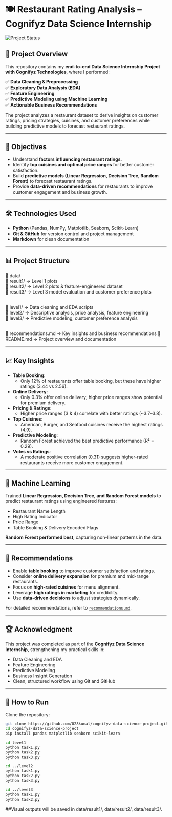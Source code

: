 # 🍽️ Restaurant Rating Analysis – Cognifyz Data Science Internship

![Project Status](https://img.shields.io/badge/status-completed-brightgreen)


## 📌 Project Overview

This repository contains my **end-to-end Data Science Internship Project with Cognifyz Technologies**, where I performed:

✅ **Data Cleaning & Preprocessing**  
✅ **Exploratory Data Analysis (EDA)**  
✅ **Feature Engineering**  
✅ **Predictive Modeling using Machine Learning**  
✅ **Actionable Business Recommendations**

The project analyzes a restaurant dataset to derive insights on customer ratings, pricing strategies, cuisines, and customer preferences while building predictive models to forecast restaurant ratings.

---

## 🚀 Objectives

- Understand **factors influencing restaurant ratings**.
- Identify **top cuisines and optimal price ranges** for better customer satisfaction.
- Build **predictive models (Linear Regression, Decision Tree, Random Forest)** to forecast restaurant ratings.
- Provide **data-driven recommendations** for restaurants to improve customer engagement and business growth.

---

## 🛠️ Technologies Used

- **Python** (Pandas, NumPy, Matplotlib, Seaborn, Scikit-Learn)
- **Git & GitHub** for version control and project management
- **Markdown** for clean documentation

---

## 📊 Project Structure

📁 data/<br>
📁 result1/ → Level 1 plots<br>
📁 result2/ → Level 2 plots & feature-engineered dataset<br>
📁 result3/ → Level 3 model evaluation and customer preference plots<br><br>

📁 level1/ → Data cleaning and EDA scripts<br>
📁 level2/ → Descriptive analysis, price analysis, feature engineering<br>
📁 level3/ → Predictive modeling, customer preference analysis<br><br>

📄 recommendations.md → Key insights and business recommendations
📄 README.md → Project overview and documentation


---

## 📈 Key Insights

- **Table Booking**:
  - Only 12% of restaurants offer table booking, but these have higher ratings (3.44 vs 2.56).
- **Online Delivery**:
  - Only 0.3% offer online delivery; higher price ranges show potential for premium delivery.
- **Pricing & Ratings**:
  - Higher price ranges (3 & 4) correlate with better ratings (~3.7–3.8).
- **Top Cuisines**:
  - American, Burger, and Seafood cuisines receive the highest ratings (4.9).
- **Predictive Modeling**:
  - Random Forest achieved the best predictive performance (R² = 0.29).
- **Votes vs Ratings**:
  - A moderate positive correlation (0.31) suggests higher-rated restaurants receive more customer engagement.

---

## 🤖 Machine Learning

Trained **Linear Regression, Decision Tree, and Random Forest models** to predict restaurant ratings using engineered features:
- Restaurant Name Length
- High Rating Indicator
- Price Range
- Table Booking & Delivery Encoded Flags

**Random Forest performed best**, capturing non-linear patterns in the data.

---

## 📌 Recommendations

- Enable **table booking** to improve customer satisfaction and ratings.
- Consider **online delivery expansion** for premium and mid-range restaurants.
- Focus on **high-rated cuisines** for menu alignment.
- Leverage **high ratings in marketing** for credibility.
- Use **data-driven decisions** to adjust strategies dynamically.

For detailed recommendations, refer to [`recommendations.md`](./recommendations.md).

---

## 🏆 Acknowledgment

This project was completed as part of the **Cognifyz Data Science Internship**, strengthening my practical skills in:

- Data Cleaning and EDA
- Feature Engineering
- Predictive Modeling
- Business Insight Generation
- Clean, structured workflow using Git and GitHub

---

## 📌 How to Run

Clone the repository:
```bash
git clone https://github.com/028kunal/cognifyz-data-science-project.git
cd cognifyz-data-science-project
pip install pandas matplotlib seaborn scikit-learn

cd level1
python task1.py
python task2.py
python task3.py

cd ../level2
python task1.py
python task2.py
python task3.py

cd ../level3
python task1.py
python task2.py
```

##Visual outputs will be saved in data/result1/, data/result2/, data/result3/.

